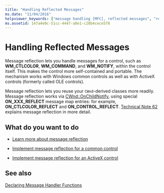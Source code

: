 ```yaml
---
title: "Handling Reflected Messages"
ms.date: "11/04/2016"
helpviewer_keywords: ["message handling [MFC], reflected messages", "reflected messages, handling"]
ms.assetid: 147a4e0c-51cc-4447-a8e1-c28b4cece578
---
```

# Handling Reflected Messages

Message reflection lets you handle messages for a control, such as **WM_CTLCOLOR**, **WM_COMMAND**, and **WM_NOTIFY**, within the control itself. This makes the control more self-contained and portable. The mechanism works with Windows common controls as well as with ActiveX controls (formerly called OLE controls).

Message reflection lets you reuse your `CWnd`-derived classes more readily. Message reflection works via [CWnd::OnChildNotify](../mfc/reference/cwnd-class.md#onchildnotify), using special **ON_XXX_REFLECT** message map entries: for example, **ON_CTLCOLOR_REFLECT** and **ON_CONTROL_REFLECT**. [Technical Note 62](../mfc/tn062-message-reflection-for-windows-controls.md) explains message reflection in more detail.

## What do you want to do

- [Learn more about message reflection](../mfc/tn062-message-reflection-for-windows-controls.md)

- [Implement message reflection for a common control](../mfc/tn062-message-reflection-for-windows-controls.md)

- [Implement message reflection for an ActiveX control](../mfc/mfc-activex-controls-subclassing-a-windows-control.md)

## See also

[Declaring Message Handler Functions](../mfc/declaring-message-handler-functions.md)
